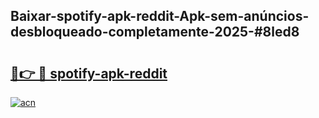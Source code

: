 ## Baixar-spotify-apk-reddit-Apk-sem-anúncios-desbloqueado-completamente-2025-#8led8

# <h2><a href="https://ainizakaria.my?title=spotify-apk-reddit&ref=22M">🔗👉 🔴 spotify-apk-reddit</a></h2>

[![acn](https://github.com/user-attachments/assets/0f9c940e-d8b0-45ae-aac7-cd30a18b3e1c)](https://ainizakaria.my?title=spotify-apk-reddit&ref=22M)


